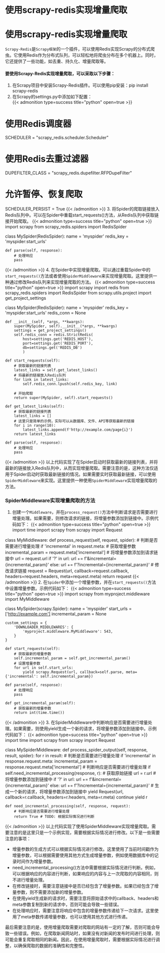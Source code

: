 # 使用scrapy-redis实现增量爬取

# 使用scrapy-redis实现增量爬取
`Scrapy-Redis`是`Scrapy框架`的一个插件，可以使用Redis实现Scrapy的分布式爬虫。它使用Redis作为分布式队列，可以轻松地将爬虫分布在多个机器上。同时，它还提供了一些功能，如去重、持久化、增量爬取等。  
  
#### 要使用Scrapy-Redis实现增量爬取，可以采取以下步骤：
1. 在Scrapy项目中安装Scrapy-Redis插件。可以使用pip安装：pip install scrapy-redis
2. 在Scrapy的settings.py中添加如下配置：  
{{< admonition type=success title="python" open=true >}}
# 使用Redis调度器
SCHEDULER = "scrapy_redis.scheduler.Scheduler"
# 使用Redis去重过滤器
DUPEFILTER_CLASS = "scrapy_redis.dupefilter.RFPDupeFilter"
# 允许暂停、恢复爬取
SCHEDULER_PERSIST = True
{{< /admonition >}}
3. 将Spider的爬取链接放入Redis队列中。可以在Spider中重载start_requests()方法，从Redis队列中获取链接开始爬取。
{{< admonition type=success title="python" open=true >}}
import scrapy
from scrapy_redis.spiders import RedisSpider

class MySpider(RedisSpider):
    name = 'myspider'
    redis_key = 'myspider:start_urls'

    def parse(self, response):
        # 处理响应
        pass
{{< /admonition >}}
4. 在Spider中实现增量爬取。可以通过重载Spider中的`start_requests()`方法或者使用`SpiderMiddleware`来实现增量爬取。这里提供一种通过修改Redis队列来实现增量爬取的方法。
{{< admonition type=success title="python" open=true >}}
import scrapy
import redis
from scrapy_redis.spiders import RedisSpider
from scrapy.utils.project import get_project_settings

class MySpider(RedisSpider):
    name = 'myspider'
    redis_key = 'myspider:start_urls'
    redis_conn = None

    def __init__(self, *args, **kwargs):
        super(MySpider, self).__init__(*args, **kwargs)
        settings = get_project_settings()
        self.redis_conn = redis.StrictRedis(
            host=settings.get('REDIS_HOST'),
            port=settings.get('REDIS_PORT'),
            db=settings.get('REDIS_DB')
            )

    def start_requests(self):
        # 获取最新的链接列表
        latest_links = self.get_latest_links()
        # 将最新的链接放入Redis队列
        for link in latest_links:
            self.redis_conn.lpush(self.redis_key, link)

        # 开始爬取
        return super(MySpider, self).start_requests()

    def get_latest_links(self):
        # 获取最新的链接列表
        latest_links = []
        # 这里只是简单的示例，实际可以从数据库、文件、API等获取最新的链接
        for i in range(10):
            latest_links.append(f'http://example.com/page{i}')
        return latest_links

    def parse(self, response):
        # 处理响应
        pass

{{< /admonition >}}
以上代码实现了在Spider启动时获取最新的链接列表，并将最新的链接放入Redis队列中，从而实现增量爬取。需要注意的是，这种方法仅适用于Spider启动时获取最新链接的情况。如果需要实时获取最新链接，可以使用`SpiderMiddleware`来实现。这里提供一种使用`SpiderMiddleware`实现增量爬取的方法。
### SpiderMiddleware实现增量爬取的方法
1. 创建一个`Middleware`，并在`process_request()`方法中判断请求是否需要进行增量处理。如果需要，则修改请求的链接，将增量参数添加到链接中。示例代码如下：
{{< admonition type=success title="python" open=true >}}
import time
import scrapy
from scrapy import Request

class MyMiddleware:
    def process_request(self, request, spider):
        # 判断是否需要进行增量处理
        if 'incremental' in request.meta:
            # 获取增量参数
            incremental_param = request.meta['incremental']
            # 将增量参数添加到请求链接中
            url = request.url
            if '?' in url:
                url += f'&incremental={incremental_param}'
            else:
                url += f'?incremental={incremental_param}'
            # 修改请求链接
            request = Request(url, callback=request.callback, headers=request.headers, meta=request.meta)
        return request
{{< /admonition >}}
2. 在`Spider`中添加一个增量参数，并在`start_requests()`方法中设置增量参数。示例代码如下：
{{< admonition type=success title="python" open=true >}}
import scrapy
from myproject.middleware import MyMiddleware

class MySpider(scrapy.Spider):
    name = 'myspider'
    start_urls = ['http://example.com']
    incremental_param = None

    custom_settings = {
        'DOWNLOADER_MIDDLEWARES': {
            'myproject.middleware.MyMiddleware': 543,
        }
    }

    def start_requests(self):
        # 获取最新的增量参数
        self.incremental_param = self.get_incremental_param()
        # 设置增量参数
        for url in self.start_urls:
            yield scrapy.Request(url, callback=self.parse, meta={'incremental': self.incremental_param})

    def parse(self, response):
        # 处理响应
        pass

    def get_incremental_param(self):
        # 获取最新的增量参数
        return int(time.time())
{{< /admonition >}}
3. 在SpiderMiddleware中判断响应是否需要进行增量处理。如果需要，则使用yield生成一个新的请求，将增量参数添加到链接中。示例代码如下：
{{< admonition type=success title="python" open=true >}}
import time
import scrapy
from scrapy import Request

class MySpiderMiddleware:
    def process_spider_output(self, response, result, spider):
        for r in result:
            # 判断是否需要进行增量处理
            if 'incremental' in response.request.meta:
                incremental_param = response.request.meta['incremental']
                # 判断响应是否需要进行增量处理
                if self.need_incremental_processing(response, r):
                    # 获取原始链接
                    url = r.url
                    # 将增量参数添加到链接中
                    if '?' in url:
                        url += f'&incremental={incremental_param}'
                    else:
                        url += f'?incremental={incremental_param}'
                    # 生成一个新的请求，将增量参数添加到链接中
                    yield Request(url, callback=r.callback, headers=r.headers, meta=r.meta)
                    continue
            yield r

    def need_incremental_processing(self, response, request):
        # 判断响应是否需要进行增量处理
        return True # TODO: 根据实际情况进行判断

{{< /admonition >}}
以上代码实现了使用SpiderMiddleware实现增量爬取。需要注意的是这里只是一个示例实现，需要根据实际情况进行修改。以下是一些需要注意的事项：  

- 增量参数的生成方式可以根据实际情况进行修改。这里使用了当前时间戳作为增量参数，可以根据需要使用其他方式生成增量参数，例如使用数据库中的记录时间作为增量参数。  
- need_incremental_processing()方法中需要根据实际情况进行判断。例如，可以根据响应的内容进行判断，如果响应的内容与上一次爬取的内容相同，则不进行增量处理。
- 在修改链接时，需要注意链接中是否已经包含了增量参数。如果已经包含了增量参数，则不需要添加新的增量参数。
- 在使用yield生成新的请求时，需要注意将原始请求中的callback、headers和meta参数复制到新的请求中，否则可能会导致一些错误。
- 在处理响应时，需要注意将响应中包含的增量参数传递给下一次请求。这里使用了meta参数传递增量参数，也可以使用其他方式进行传递。  
  
最后需要注意的是，使用增量爬取需要对爬取的网站有一定的了解，否则可能会导致一些错误。例如，在爬取新闻网站时，如果没有对新闻的发布时间进行处理，则可能会重复爬取相同的新闻。因此，在使用增量爬取时，需要根据实际情况进行调整，以确保爬取的数据的准确性和完整性。

